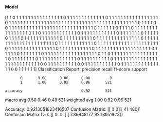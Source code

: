 #### Model
[1 1 0 1 1 1 1 1 1 1 1 1 1 1 1 1 1 1 1 0 1 1 1 1 1 1 1 1 1 1 1 1 1 0 1 1 1
 1 1 1 1 1 1 1 1 1 1 1 1 1 1 0 1 1 1 1 1 1 1 1 1 1 1 1 1 1 1 1 1 1 1 1 1 1
 1 1 1 1 1 1 1 1 1 1 1 1 1 1 1 1 1 1 1 1 1 1 0 1 1 1 1 0 0 1 1 1 1 1 1 1 1
 1 1 1 1 1 1 1 1 1 1 1 1 1 1 1 1 1 1 1 1 1 0 1 1 1 1 1 1 0 1 1 1 1 0 1 1 1
 1 1 1 1 1 1 1 1 1 1 1 1 1 0 1 1 0 1 1 1 1 1 1 1 1 1 1 1 1 0 1 1 1 1 1 1 1
 1 1 1 1 1 0 1 1 1 1 1 1 1 0 1 1 1 1 1 0 1 1 1 1 0 1 1 1 1 1 1 1 1 1 1 1 1
 0 1 1 1 1 1 1 1 1 1 1 0 1 1 1 1 1 1 1 1 1 1 1 1 1 1 1 0 1 1 1 1 1 1 1 1 1
 1 1 1 1 1 1 1 1 1 1 1 1 1 0 1 1 1 1 1 1 1 1 1 1 1 1 0 1 1 1 1 1 1 1 1 1 1
 1 1 1 1 1 1 1 1 1 1 1 0 1 1 1 1 1 1 1 1 1 1 1 1 1 1 1 1 0 1 1 1 1 1 1 1 1
 1 1 1 0 1 1 1 1 1 1 1 1 1 1 1 1 1 1 1 1 1 1 1 0 1 1 1 1 1 0 1 1 1 1 1 1 1
 0 1 1 1 1 1 1 1 1 1 1 1 1 1 1 1 1 1 1 0 1 1 0 1 1 1 1 1 1 1 1 1 1 1 1 1 1
 1 1 1 0 1 1 1 1 1 1 1 1 0 1 1 1 1 1 1 1 1 1 1 1 1 1 0 1 1 1 1 1 1 1 1 1 1
 0 1 1 1 1 1 1 1 1 1 1 1 1 1 1 1 1 1 1 1 1 1 1 1 1 1 1 1 0 0 1 1 1 1 1 1 1
 1 1 1 0 0 1 1 1 1 1 1 1 1 1 1 1 0 1 1 1 1 1 1 1 1 1 1 1 1 1 1 1 0 0 1 1 1
 1 1 1]
Classification Report:
              precision    recall  f1-score   support

           0       0.00      0.00      0.00         0
           1       1.00      0.92      0.96       521

    accuracy                           0.92       521
   macro avg       0.50      0.46      0.48       521
weighted avg       1.00      0.92      0.96       521

Accuracy: 0.9213051823416507
Confusion Matrix:
[[  0   0]
 [ 41 480]]
Confusion Matrix (%):
[[ 0.          0.        ]
 [ 7.86948177 92.13051823]]
